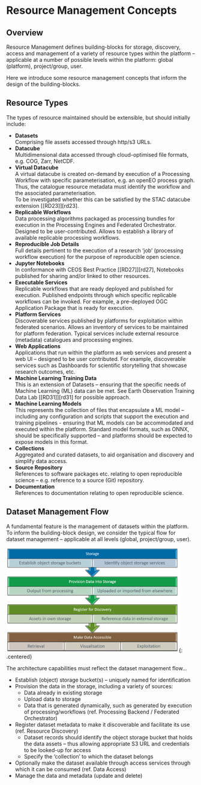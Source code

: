 # Resource Management Concepts

## Overview

Resource Management defines building-blocks for storage, discovery, access and management of a variety of resource types within the platform – applicable at a number of possible levels within the platform: global (platform), project/group, user.

Here we introduce some resource management concepts that inform the design of the building-blocks.

## Resource Types

The types of resource maintained should be extensible, but should initially include:

*	**Datasets**<br>
  Comprising file assets accessed through http/s3 URLs.
*	**Datacube**<br>
  Multidimensional data accessed through cloud-optimised file formats, e.g. COG, Zarr, NetCDF.
*	**Virtual Datacube**<br>
  A virtual datacube is created on-demand by execution of a Processing Workflow with specific parameterisation, e.g. an openEO process graph. Thus, the catalogue resource metadata must identify the workflow and the associated parameterisation.<br>
  To be investigated whether this can be satisfied by the STAC datacube extension [[RD23]][rd23].
*	**Replicable Workflows**<br>
  Data processing algorithms packaged as processing bundles for execution in the Processing Engines and Federated Orchestrator. Designed to be user-contributed. Allows to establish a library of available replicable processing workflows.
*	**Reproducible Job Details**<br>
  Full details pertinent to the execution of a research ‘job’ (processing workflow execution) for the purpose of reproducible open science.
*	**Jupyter Notebooks**<br>
  In conformance with CEOS Best Practice [[RD27]][rd27], Notebooks published for sharing and/or linked to other resources.
*	**Executable Services**<br>
  Replicable workflows that are ready deployed and published for execution. Published endpoints through which specific replicable workflows can be invoked. For example, a pre-deployed OGC Application Package that is ready for execution.
*	**Platform Services**<br>
  Discoverable services published by platforms for exploitation within federated scenarios. Allows an inventory of services to be maintained for platform federation. Typical services include external resource (metadata) catalogues and processing engines.
*	**Web Applications**<br>
  Applications that run within the platform as web services and present a web UI – designed to be user contributed. For example, discoverable services such as Dashboards for scientific storytelling that showcase research outcomes, etc. 
*	**Machine Learning Training Data**<br>
  This is an extension of Datasets – ensuring that the specific needs of Machine Learning (ML) data can be met. See Earth Observation Training Data Lab [[RD31]][rd31] for possible approach.
*	**Machine Learning Models**<br>
  This represents the collection of files that encapsulate a ML model – including any configuration and scripts that support the execution and training pipelines - ensuring that ML models can be accommodated and executed within the platform. Standard model formats, such as ONNX, should be specifically supported – and platforms should be expected to expose models in this format.
*	**Collections**<br>
  Aggregated and curated datasets, to aid organisation and discovery and simplify data access.
*	**Source Repository**<br>
  References to software packages etc. relating to open reproducible science – e.g. reference to a source (Git) repository.
*	**Documentation**<br>
  References to documentation relating to open reproducible science.

## Dataset Management Flow

A fundamental feature is the management of datasets within the platform. To inform the building-block design, we consider the typical flow for dataset management – applicable at all levels (global, project/group, user).

![Dataset Management Flow](diagrams/dataset-management-flow.png){: .centered}

The architecture capabilities must reflect the dataset management flow…

* Establish (object) storage bucket(s) – uniquely named for identification
* Provision the data in the storage, including a variety of sources:
    * Data already in existing storage
    * Upload data to storage
    * Data that is generated dynamically, such as generated by execution of processing/workflows (ref. Processing Backend / Federated Orchestrator)
*	Register dataset metadata to make it discoverable and facilitate its use (ref. Resource Discovery)
    *	Dataset records should identify the object storage bucket that holds the data assets – thus allowing appropriate S3 URL and credentials to be looked-up for access
    *	Specify the ‘collection’ to which the dataset belongs
*	Optionally make the dataset available through access services through which it can be consumed (ref. Data Access)
*	Manage the data and metadata (update and delete)
